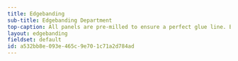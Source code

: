 ```yaml
---
title: Edgebanding
sub-title: Edgebanding Department
top-caption: All panels are pre-milled to ensure a perfect glue line. By using both linear and contour edgebanding equipment, we can process your order with the utmost efficiency. All our products are manufactured with environmentally superior ABS edgebanding.
layout: edgebanding
fieldset: default
id: a532bb8e-093e-465c-9e70-1c71a2d784ad
---
```

